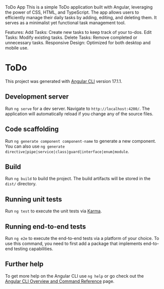ToDo App
This is a simple ToDo application built with Angular, leveraging the power of CSS, HTML, and TypeScript. The app allows users to efficiently manage their daily tasks by adding, editing, and deleting them. It serves as a minimalist yet functional task management tool.

Features:
Add Tasks: Create new tasks to keep track of your to-dos.
Edit Tasks: Modify existing tasks.
Delete Tasks: Remove completed or unnecessary tasks.
Responsive Design: Optimized for both desktop and mobile use.

# ToDo

This project was generated with [Angular CLI](https://github.com/angular/angular-cli) version 17.1.1.

## Development server

Run `ng serve` for a dev server. Navigate to `http://localhost:4200/`. The application will automatically reload if you change any of the source files.

## Code scaffolding

Run `ng generate component component-name` to generate a new component. You can also use `ng generate directive|pipe|service|class|guard|interface|enum|module`.

## Build

Run `ng build` to build the project. The build artifacts will be stored in the `dist/` directory.

## Running unit tests

Run `ng test` to execute the unit tests via [Karma](https://karma-runner.github.io).

## Running end-to-end tests

Run `ng e2e` to execute the end-to-end tests via a platform of your choice. To use this command, you need to first add a package that implements end-to-end testing capabilities.

## Further help

To get more help on the Angular CLI use `ng help` or go check out the [Angular CLI Overview and Command Reference](https://angular.io/cli) page.
